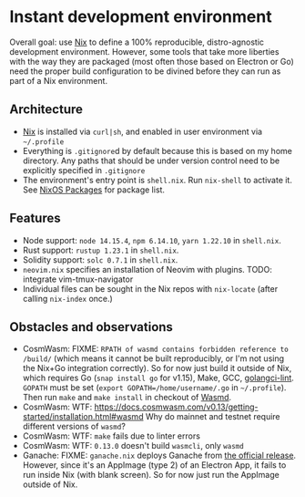 # Instant development environment

Overall goal: use [Nix](https://nixos.org/download.html) to define a
100% reproducible, distro-agnostic development environment. However, some tools
that take more liberties with the way they are packaged (most often those based
on Electron or Go) need the proper build configuration to be divined before
they can run as part of a Nix environment.

## Architecture

* [Nix](https://nixos.org/download.html) is installed via `curl|sh`,
  and enabled in user environment via `~/.profile`
* Everything is `.gitignore`d by default because this is based on my
  home directory. Any paths that should be under version control
  need to be explicitly specified in `.gitignore`
* The environment's entry point is `shell.nix`. Run `nix-shell` to activate it.
  See [NixOS Packages](https://search.nixos.org/packages) for package list.

## Features

* Node support: `node 14.15.4`, `npm 6.14.10`, `yarn 1.22.10` in `shell.nix`.
* Rust support: `rustup 1.23.1` in `shell.nix`.
* Solidity support: `solc 0.7.1` in `shell.nix`.
* `neovim.nix` specifies an installation of Neovim with plugins.
  TODO: integrate vim-tmux-navigator
* Individual files can be sought in the Nix repos with `nix-locate`
  (after calling `nix-index` once.)

## Obstacles and observations

* CosmWasm: FIXME: `RPATH of wasmd contains forbidden reference to /build/`
  (which means it cannot be built reproducibly, or I'm not using the Nix+Go
  integration correctly). So for now just build it outside of Nix, which
  requires Go (`snap install go` for v1.15), Make, GCC,
  [golangci-lint](https://golangci-lint.run/usage/install/#linux-and-windows).
  `GOPATH` must be set (`export GOPATH=/home/username/.go` in `~/.profile`).
  Then run `make` and `make install` in checkout of [Wasmd](https://github.com/CosmWasm/wasmd/tree/v0.13.0).
* CosmWasm: WTF: https://docs.cosmwasm.com/v0.13/getting-started/installation.html#wasmd
  Why do mainnet and testnet require different versions of `wasmd`?
* CosmWasm: WTF: `make` fails due to linter errors
* CosmWasm: WTF: `0.13.0` doesn't build `wasmcli`, only `wasmd`
* Ganache: FIXME: `ganache.nix` deploys Ganache from [the official release](https://github.com/trufflesuite/ganache/releases/download/v2.5.4/ganache-2.5.4-linux-x86_64.AppImage).
  However, since it's an AppImage (type 2) of an Electron App, it fails to run
  inside Nix (with blank screen). So for now just run the AppImage outside of
  Nix.
